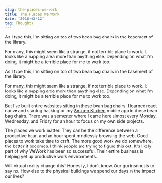 ```yaml
---
slug: the-places-we-work
title: The Places We Work
date: "2018-02-12"
tag: Thoughts
---
```


As I type this, I'm sitting on top of two bean bag chairs in the basement of the library.

For many, this might seem like a strange, if not terrible place to work. It looks like a napping area more than anything else. Depending on what I'm doing, it might be a terrible place for me to work too.

<!-- more -->

As I type this, I'm sitting on top of two bean bag chairs in the basement of the library.

For many, this might seem like a strange, if not terrible place to work. It looks like a napping area more than anything else. Depending on what I'm doing, it might be a terrible place for me to work too.

But I've built entire websites sitting in these bean bag chairs. I learned react native and starting hacking on my [Smitten Kitchen](https://github.com/twmilli/smitten-kitchen) mobile app in these bean bag chairs. There was a semester where I came here almost every Monday, Wednesday, and Friday for an hour to focus on my own side projects.

The places we work matter. They can be the difference between a productive hour, and an hour spent mindlessly browsing the web. Good places to work take time to craft. The more good work we do somewhere, the better it becomes. I think people are trying to figure this out. It's likely part of why WeWork has been so successful. Their entire business is helping yet up productive work environments.

Will virtual reality change this? Honestly, I don't know. Our gut instinct is to say no. How else to the physical buildings we spend our days in the impact our lives?
